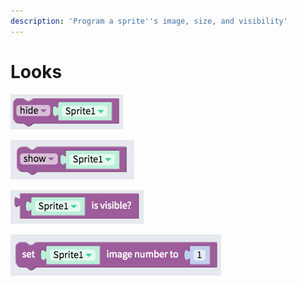 ```yaml
---
description: 'Program a sprite''s image, size, and visibility'
---
```


# Looks

![Hide the sprite on the canvas](.gitbook/assets/image%20%2883%29.png)

![Show the sprite on the canvas](.gitbook/assets/image%20%2897%29.png)

![Returns true if the sprite is visible, and false if it is hidden](.gitbook/assets/image%20%2830%29.png)

![Set the sprite&apos;s image to an image in the sprite type&apos;s picture list](.gitbook/assets/image%20%2881%29.png)

## 

